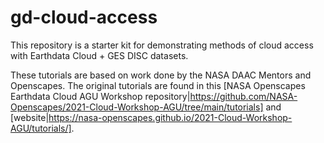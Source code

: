 # gd-cloud-access
This repository is a starter kit for demonstrating methods of cloud access with Earthdata Cloud + GES DISC datasets.


These tutorials are based on work done by the NASA DAAC Mentors and Openscapes. The original tutorials are found in this [NASA Openscapes Earthdata Cloud AGU Workshop repository|https://github.com/NASA-Openscapes/2021-Cloud-Workshop-AGU/tree/main/tutorials] and [website|https://nasa-openscapes.github.io/2021-Cloud-Workshop-AGU/tutorials/]. 


